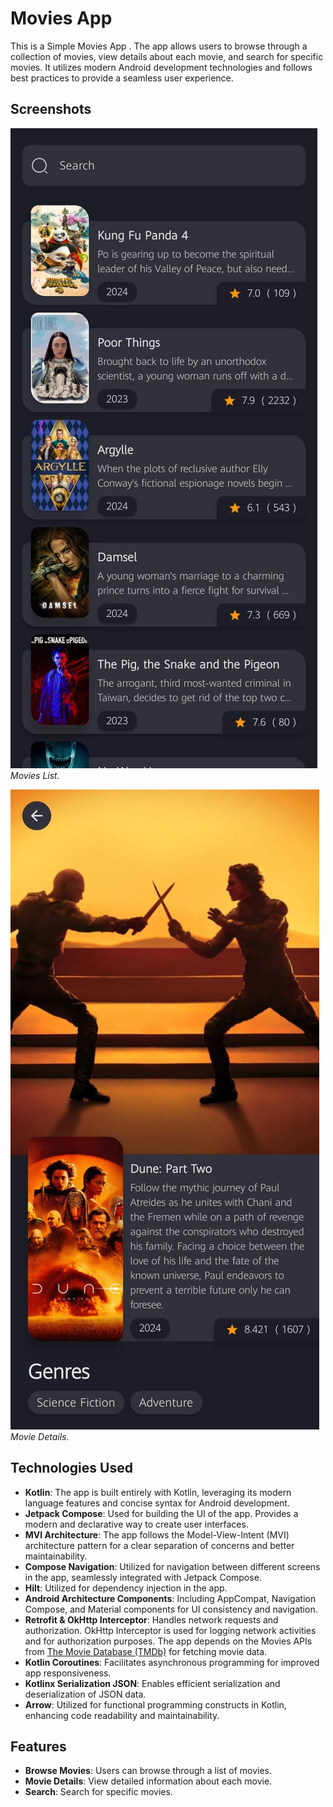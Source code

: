 # Movies App

This is a Simple Movies App . The app allows users to browse through a collection of movies, view
details about each movie, and search for specific movies. It utilizes modern Android development
technologies and follows best practices to provide a seamless user experience.


## Screenshots

![Screenshot 1](screenshots/img1.jpg)
*Movies List.*

![Screenshot 2](screenshots/img2.jpg)
*Movie Details.*

## Technologies Used

- **Kotlin**: The app is built entirely with Kotlin, leveraging its modern language features and
  concise syntax for Android development.
- **Jetpack Compose**: Used for building the UI of the app. Provides a modern and declarative way to
  create user interfaces.
- **MVI Architecture**: The app follows the Model-View-Intent (MVI) architecture pattern for a clear
  separation of concerns and better maintainability.
- **Compose Navigation**: Utilized for navigation between different screens in the app,
  seamlessly integrated with Jetpack Compose.
- **Hilt**: Utilized for dependency injection in the app.
- **Android Architecture Components**: Including AppCompat, Navigation Compose, and Material
  components for UI consistency and navigation.
- **Retrofit & OkHttp Interceptor**: Handles network requests and authorization. OkHttp Interceptor
  is used for logging network activities and for authorization purposes. The app depends on the
  Movies APIs from [The Movie Database (TMDb)](https://www.themoviedb.org/documentation/api) for
  fetching movie data.
- **Kotlin Coroutines**: Facilitates asynchronous programming for improved app responsiveness.
- **Kotlinx Serialization JSON**: Enables efficient serialization and deserialization of JSON data.
- **Arrow**: Utilized for functional programming constructs in Kotlin, enhancing code readability
  and maintainability.

## Features

- **Browse Movies**: Users can browse through a list of movies.
- **Movie Details**: View detailed information about each movie.
- **Search**: Search for specific movies.
